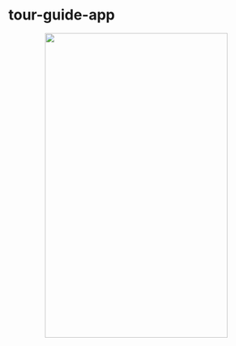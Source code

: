 # tour-guide-app
<p align="center">
  <img src="https://user-images.githubusercontent.com/90774185/170805362-7696db1c-ecf5-494c-a5f0-9b715b2c81f1.gif" width="360" height="600">
</p>
